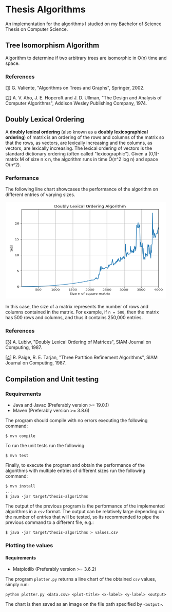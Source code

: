 # Thesis Algorithms

An implementation for the algorithms I studied on my Bachelor of Science Thesis
on Computer Science.

## Tree Isomorphism Algorithm

Algorithm to determine if two arbitrary trees are isomorphic in O(n) time and
space.

### References

[[1](https://www.cs.upc.edu/~valiente/algorithm/)]
    G. Valiente, "Algorithms on Trees and Graphs", Springer, 2002.

[[2](https://www.amazon.com/Design-Analysis-Computer-Algorithms/dp/0201000296)] 
    A. V. Aho, J. E. Hopcroft and J. D. Ullman, "The Design and Analysis of
    Computer Algorithms", Addison Wesley Publishing Company, 1974.

## Doubly Lexical Ordering

A **doubly lexical ordering** (also known as a **doubly lexicographical ordering**) of
matrix is an ordering of the rows and columns of the matrix so that the rows,
as vectors, are lexically increasing and the columns, as vectors, are lexically
increasing. The lexical ordering of vectors is the standard dictionary ordering
(often called "lexicographic").  Given a (0,1)-matrix M of size n x n, the
algorithm runs in time O(n^2 log n) and space O(n^2).

### Performance

The following line chart showcases the performance of the algorithm on 
different entries of varying sizes.

<p align="center">
  <img src="images/doublylexord.png" width="500" height="300">
</p>

In this case, the size of a matrix represents the number of rows and columns 
contained in the matrix. For example, if `n = 500`, then the matrix has 500 
rows and columns, and thus it contains 250,000 entries.

### References

[[3](https://doi.org/10.1137/0216057)] 
    A. Lubiw, "Doubly Lexical Ordering of Matrices", SIAM Journal on Computing,
    1987.

[[4](https://doi.org/10.1137/0216062)] 
    R. Paige, R. E. Tarjan, "Three Partition Refinement Algorithms", SIAM
    Journal on Computing, 1987.


## Compilation and Unit testing

### Requirements

* Java and Javac (Preferably version >= 19.0.1)
* Maven (Preferably version >= 3.8.6)

The program should compile with no errors executing the following command:

```
$ mvn compile
```

To run the unit tests run the following:

```
$ mvn test
```

Finally, to execute the program and obtain the performance of the algorithms
with multiple entries of different sizes run the following command:

```
$ mvn install
...
$ java -jar target/thesis-algorithms
```

The output of the previous program is the performance of the implemented
algorithms in a `csv` format. The output can be relatively large depending on
the number of entries that will be tested, so its recommended to pipe the
previous command to a different file, e.g.:

```
$ java -jar target/thesis-algorithms > values.csv
```

### Plotting the values

#### Requirements

* Matplotlib (Preferably version >= 3.6.2)

The program `plotter.py` returns a line chart of the obtained `csv` values, 
simply run:

```
python plotter.py <data.csv> <plot-title> <x-label> <y-label> <output>
```

The chart is then saved as an image on the file path specified by `<output>`.
